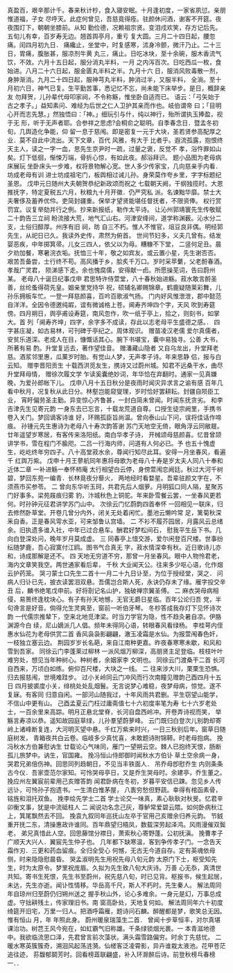 <!-- { "loadSidebar": true } -->
真盈百，艰辛那计千。春来秋计杪，食入寝安眠。十月逢初度，一家省夙愆。亲朋惟道福，子女
尽呼天。此症何曾见，吾慈竟得痊。驻颜休问酒，谢客不开筵。夜夜围灯下，朝朝坐膝前。从知
勤俭德，况赖祖宗贤。变泪戍欢笑，存方记后先。五旬儿有幸，百岁寿无边。翘首舆亭月，重亏
复大圆。三月二十四日起，腰忽痛。闰四月初九日．
痛纔止，坐堂中，时复感寒，沭身冷颤，微汗乃止。二十三日，胃痛，腹胀甚，服凉剂牛黄
丸三，痛止。日吃冰块，至十余碗，服木香流气饮，不效。六月十五日起，服分消丸半料，一月
之内泻百次。日吃西瓜一枚，食始进。八月二十六日起，服金匮丸半料之半。九月十六
日，服消风败毒散一剂，身肿渐消。九月二十四日起，服神芎丸半料，肿消过半，又服半料，
全淌。至十月初六日，神气已复。生平勤苦事，悉记忆不忘，尚未能下床举步。是日，概辞亲友
勿拜贺，儿孙辈代母叩家祠，不令称觞，惟坐卧自适而已。
语云：「弓矢始于古之孝子。」益知素问、难经为后世之仁人卫护其亲而作也。岐伯谓帝
曰；「目明心开而志先慧。」然独悟曰：「神。」细玩引与什，纯以神行，殆所谓执玉捧盈，视于无
形，听于无声者耶。合参祥之思虑?会桐俞之聪明。自季春念日．暨孟冬初旬，几舆造化争能，仰
留一息于慈闱。即是密复一元于大块，圣若贤参高配厚之业．莫不自此中流出。天下文章，百代
风雅，有大于
比者乎。遐流孤露，抱恨终天主人，读之一字一血，思先生京尹时一疏，过量之褒，反觉不
孝，浴忤罪如山矣。灯下低徊，惭悚万端，骨折心惊，有如此夜。郝浴拜识。
题小品图为老母病床展玩
坐卧床头一步难，权将景物解心宽。世人多少传家宝，几向慈亲手内看．
坊成老母有训
进士坊成祖宅门，板舆相过诫儿孙。身荣莫作夸乡里，字字标题纪圣恩。
戊申元日随州大夫朝贺恭纪新政颂而祝之
七载朝天阙，干纲独揽时。大恩推抚字，特定夏税五六月，秋粮九十月开徽．仍严究私
派。名谏黜华靡。禁士大夫奢侈及蓄养优伶。吏简封疆重。保举才望贤能堪任督抚者，不限资俸。
权行赏罚宜。议复举劾并行之例。抄来新报纸，勒作太平诗。
让沁州郭靖寰先生传敬赋二十韵告三立祠
盼流接大荒，地气汇山右。河津安绛间，道学称渊薮。沁水分二支，土俗归醇厚。州序有旧
祠，昉
自三不朽。惟人不惟官，俎豆良非偶。明经郭先生，从祀日已久。我读外史传，肃然为俯首。
世间节妇多，义夫几曾有。结发婴恶疾，中年掷箕帚。儿女三四人，依父以为母。糟糠不下堂，
二竖何足丑。晨夕劝加餐，寒暑浣衣垢。抚恤三十年，敬之如宾友。或云置小星，先生谢否否。
艰苦吾备尝，士行终不苟。高风播于乡，脍炙千万口。岁时采苹蘩，父老酹春酒。孝哉广灵君，
陨涕感下走。余也愧腐儒，安得献一卣。所愿操芜词，告曰蔚州某。
老母八十诞日纪事戊申
君思特许侍萱堂，八十春秋始进觞。菽水敢言酹圣善，丝纶蚤得荷先皇。姻亲里党持华
祝，硕辅名卿赐锦章。鹤鹿疑随莱彩舞，儿孙乐拥板车忙。一登一拜慈颜喜，百吟百歌淑气扬。
门内好风惟泄泄，郡中懿范自洋洋。全因令德邀纯嘏，谊有微诚格上苍。阃寿齐坤四个字，天风
吹到寿筵傍。四月朔日，舆亭甫设寿筵，南风忽作，吹一纸于亭上，拾之，则刻书，如掌大。首
列「阃寿齐坤」四字，余字多不成读，存此以志老母平生盛德之感。．
四字甚庄凝，如古易林，可刊碑于亭纪之。周体观识。
赠苗凌汉老儒
爱尔真儒者，安贫乐道深。老成人在目，慷慨话其心。腕下书堪宝，囊中易独寻。公善
大书，所著有易
酌。升堂复远去，著作望佳音。
赠潘藏山隐者
又自乌龙出，升堂拜老慈。酒浆邻里惠，瓜菓岁时胎。有觉山人梦，无声孝子诗。年来思静
侣，报与白云知。
赠李晋阳贡生
十载西洪觅友生，携诗又过蔚州城。知君不远桑干水，曲尽升堂拜母情，
赠徐次履文学
乍读奚囊绝妙词，年华恰在弃翻时。通家一见真嫌晚，为爱孙郎帐下儿。
戊申八月十五日秋分是夜雨时闻灾异求言之谕有感
百年几看中秋月，况复秋从此日分。林壑岂能窥燮理，岁时恰好罢耕耘。封疆自陨臣工业，
宵盱偏劳圣主勤。异变惊心齐鲁甚，一封白简未曾闻。时闻东抚贪劣。
和李吉津先生见寄元韵
一身东去已忘言，十载龙荒道自尊。口授生徒宗阙里，手携书卷入关门。梦回谪客诗谁
好，环赐孤臣旨尚温。曾向泰山山下问，误将佳话作啼痕。
孙锺元先生惠诗为老母八十寿次韵答谢
苏门天地空无倚，眼角浮云同敝屣。廿年遥望岁寒居，有客传来洛阳纸。南白华孝子诗，
开械颂母慈颜喜。忆昔曾颉讲学书，雪在程门不腧咫。二吕一行海内师，问道有人何必已。予
也五十愧虚生，屹屹终年穷四子。八十高堂菽水余，尊闻行知尽此耳。安得一月坐春风，看遍千
红舆万紫。
戊申十月王蓼航同年惠将母歌为老母八十寿是岁太夫人同八十奉和近体二章
一补进觞一奉怀柿庵
太行相望白云停，身傍萱闱恋阙廷。秋过大河千树碧，梦回东苑一编青．长林竟夜分藜火，
两地经时看婺星。吾辈驻颜文字在，不须燕市买参苓。
二
曾向东华听玉珂，共君先后人烟萝。月明狐口同人隔，星聚苏门好事多。梁苑屐痕归雾
豹，汴城秋色上铜驼。年来卧雪餐云罢，一坐春风更若何。时孙钟元征君讲学苏门山中。
次徐云门忆蔚韵四首奉怀
一回相见一联床，归去修然卧草堂。开卷几曾分内外，闭关无处着闲忙。墨池云懒吟常
足，篱菊秋深釆自香。正是春风雩水亚，可来邹鲁认宫墙。
二
不衫不履芥园居，月露风云总绪余。旧执遗多谁入社，中年已过合悬车。酬君好梦松间石，
慰我平生岳下书。几向白登深处问，晚年岁月莫成虚。
三
同春亭上惜交游，爱尔闲登百尺楼。世事纷纭随梦鹿，吾心寂寞付江鸥。图书气合真无
字，菽水情深幸有秋。近日歌诗儿亦和，诗成那解是还不。
四
天地无穷道不穷，那曾一月坐春风。眼中人物怜君老，海内文章笑我空。两世通家看后辈，
千秋
大业闻天公。往来多少呕心语，化作烟云护药笼。
哭刁蒙士口先生二首十一月二十九日讣至，为位于授经堂，哭之．
问病人归讣已先，披衣读罢泪双悬。吾儒岂合斯人死，永诀仍存未了缘。雁字投交辛丑
后，麟书绝笔戊申前。好将剳记名山护，独破禅宗翼圣傅。
二
麻衣哭母病相侵，易篑终逢枕块心。有子有孙天地憾，无官无爵日星临。百年公论归吾
党，半句谗言是好音。倘得允生灵爽至，窗前一听伯牙琴。
冬杪答成我存灯下见怀诗次韵
一代儒宗推辇下，空来北地觅津梁。时当力学官为隐，性不趋灸暑自凉。伊胳渊源今白
续，尼山嫡派几人倡。频年未得同心语，转眼春风看绿杨。
李桂萼内侄惠水仙花为老母供赏二首
香风袅袅影翩翩，澈玉凌霜是水仙。为报萱闱春色奸，一枝独立塞云边。
荆园岁岁长名葩，来自江南种更嘉。昨夜春寒寒未歇，和风和雪到吾家。
同徐云门李蓬莱过柳林
一派风烟万柳深，高朋贤主足登临。枝枝叶叶难穷处，想见当年种树心。种树者，余姻家李
文明也。
同徐云门渡桑干二首
长河自西来，万顷白如练。俯仰百尺楼，大块之一线。
二
往来涉大川，栗栗生恐惧。归去报慈闱，世境难跬步。
过小关岭同云门冲风而行次南瞳见赠韵己酉四月十五日
四月披裘度小关，绯桃处处乱烟鬟。无言说梦心难稳，夜梦母病，惊觉。遂不复寐。有客同
归意自闲。一部河山随我过，十年风雨共君删。平生窃望山能学，不信山中更有山。
己酉孟夏云门枉过庸斋值七十六初度率笔为寿
七十六岁老处士，一百余里来高踪。明月正悬北堂脊，长河自盘西岭冲。开卷弄诗视而笑，
举觞言寿凉以恭。遥知故园庭草绿，儿孙羣望蔚萝峰。
云门既归白登次儿别韵却寄
岭上诸峰断复连，大河明灭望中悬。千红万紫来时兴，一日三秋别后年。窗草日随庭树发，
青箱夜共白云卷。临岐多少真忧喜，未敢题诗附锦鞯。时老母抱病。
挽冯秋水方伯兼慰讷生
廿载论心气味同，雁门一望朔云空。棘人已抱终天恨，肠断孤儿旅梦中。讷生，官国雍。
挽冯恒山侍郎御时闻秋水方伯讣
草土空余病一身，哭君兄弟倍伤神。回思同列趋朝日，不见当丰铁面人．
吊乔母卽慰乔生
内则条条古今仪．吾家壶范尔家知。可怜哭母亭日，又是乔生哭母时。余建亭，乔生董之。
挽应州左翼宸前辈用己亥赠答韵
闻君卧病在冬初，岁暮平安信已踈。忽见乡人传远讣，可怜孙子抱遗书。一生清白惟茅屋，
八袠穷愁但野蔬。幸得有棺函素骨，铭旌和泪托双鱼。
挽李绘先学士二首
学士论交一味真，素心耿耿对秋旻。忆君辛卯衡文事，犹是中流砥柱人
二
闻说功名念己灰，尊鲈常爱碧云隈。如何卧病秋江上，箕尾飘然去不回。
挽袁九叙同年巡抚山左卒于官用己亥赠余归养元韵。
节銊重开抚二东，清操惠政许谁同。百年鼎望归梧凤，数载深劳起泽鸿。风雨漫催双鬓老，
弟兄真惜此人空。回思藤馆分襟日，萧索秋心寄野蓬。公初抚滇。
挽曹孝子广顺天大兴人．翼宸先生仲子也。
几年都下缺寒温，客到争传孝子门。一念告天霜作刃．三更和药血留痕。全归全受心
何憾，无古无今道自存。定有英魂依母侧，时来隐隐慰晨昏。
哭孟淑明先生用祝先母八旬元韵
太原门下士，枢受知先生，时为太原令。梦里祝庞眉。久拟为先生致八旬大庆诗。万善
心无忝，真清世共知。寄书生死恨，先生书至蔚州，祝先慈八旬，时已见背。枢报书，候生起居，
未达，先生亦逝。闻讣性情移。华岳高千尺，斯人不朽时。先生秦人。
解法周同年自琼州归至蔚仍归朔州送之
握手秋山外，论心多难余。一身元是幻，万事总成虚。守拙耕残土，传家理旧书。南
窗高卧处，天地复何如。
解法周同年六十初度
绮筵开旧宅，万里一归人。把酒呼霜雁，题诗问石麟。醉醒都是梦，歌笑总无因。惟有恒山
月，年
年照此身。
蔚州暖泉瑞藻生二首．
曾闻十步草恒丰，对尔真堪课治功。树芑王风今宛在，如虹霸气旧称雄。千条绿锁烟光裹。一
本青滋地德中。我欲临流思口泽，先君曾言前次藻状。满头霜雪路偏穷。时余丁先慈忧。
二
暖水寒英簇簇奇，溯洄风起荡涟漪。仙槎客泛凌霄影，异卉谁栽太液池。花甲苍茫追往迹，
荪馥郁鬬芳时。回看榜蕋联翩盛，补入环滁醉后诗。前登秋榜乓春榜一．．

